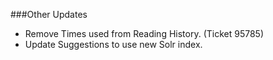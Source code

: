 ###Other Updates
- Remove Times used from Reading History. (Ticket 95785) 
- Update Suggestions to use new Solr index. 